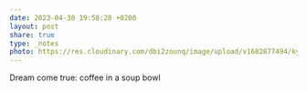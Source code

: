 ```yaml
---
date: 2023-04-30 19:58:28 +0200
layout: post
share: true
type: _notes
photo: https://res.cloudinary.com/dbi2zounq/image/upload/v1682877494/kyddralerkxxvkmmkjpa.jpg
---
```

Dream come true: coffee in a soup bowl
